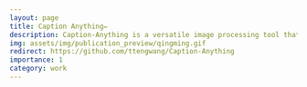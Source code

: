 ```yaml
---
layout: page
title: Caption Anything✏️
description: Caption-Anything is a versatile image processing tool that combines the capabilities of Segment Anything, Visual Captioning, and ChatGPT.
img: assets/img/publication_preview/qingming.gif
redirect: https://github.com/ttengwang/Caption-Anything
importance: 1
category: work
---
```

